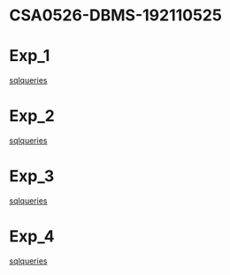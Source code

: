 # CSA0526-DBMS-192110525
# Exp_1
[sqlqueries](https://github.com/jayaragini525/CSA0526-DBMS-192110525/blob/main/DBMS%20expt%201.txt)
# Exp_2
[sqlqueries](https://github.com/jayaragini525/CSA0526-DBMS-192110525/blob/main/DBMS%20Exp%202.txt)
# Exp_3
[sqlqueries](https://github.com/jayaragini525/CSA0526-DBMS-192110525/blob/main/DBMS%20Exp%203.txt)
# Exp_4
[sqlqueries](https://github.com/jayaragini525/CSA0526-DBMS-192110525/blob/main/DBMS%20Exp%204.txt)
